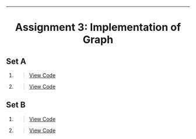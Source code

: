 ***
<h1 align = "center">Assignment 3: Implementation of Graph</h1>

<h2 align = "left">Set A</h2>

1. 
    > [View Code](Set-A/Q1)
2. 
    > [View Code](Set-A/Q2)

<h2 align = "left">Set B</h2>

1. 
    > [View Code](Set-B/Q1)
2. 
    > [View Code](Set-B/Q2)
